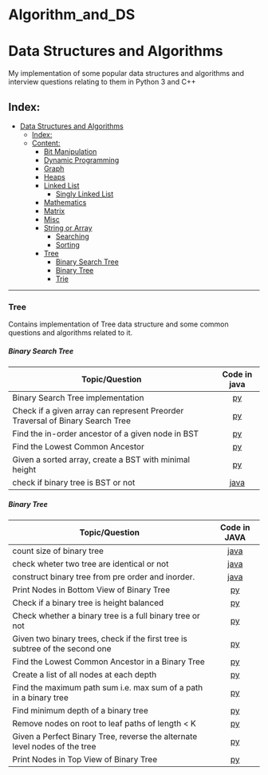 # Algorithm_and_DS
# Data Structures and Algorithms

My implementation of some popular data structures and algorithms and interview questions relating to them in Python 3 and C++

## Index:

- [Data Structures and Algorithms](#Data-Structures-and-Algorithms)
  - [Index:](#Index)
  - [Content:](#Content)
    - [Bit Manipulation](#Bit-Manipulation)
    - [Dynamic Programming](#Dynamic-Programming)
    - [Graph](#Graph)
    - [Heaps](#Heaps)
    - [Linked List](#Linked-List)
        - [Singly Linked List](#Singly-Linked-List)
    - [Mathematics](#Mathematics)
    - [Matrix](#Matrix)
    - [Misc](#Misc)
    - [String or Array](#String-or-Array)
      - [Searching](#Searching)
      - [Sorting](#Sorting)
    - [Tree](#Tree)
        - [Binary Search Tree](#Binary-Search-Tree)
        - [Binary Tree](#Binary-Tree)
        - [Trie](#Trie)

------------------------------------------------------------------------------
### Tree

Contains implementation of Tree data structure and some common questions and algorithms related to it.

##### Binary Search Tree

| 			Topic/Question			                                            |	Code in java                           
|-----------------------------------|:------------------:|
|	Binary Search Tree implementation			                                |[py](Tree/BinarySearchTree/BST.py)|
|Check if a given array can represent Preorder Traversal of Binary Search Tree  |[py](Tree/BinarySearchTree/Check_Correct_Preorder.py)|
|Find the in-order ancestor of a given node in BST                              |[py](Tree/BinarySearchTree/InOrder_Ancestor.py)|
|Find the Lowest Common Ancestor                                                |[py](Tree/BinarySearchTree/Lowest_Common_Ancestor.py)|
|Given a sorted array, create a BST with minimal height                         |[py](Tree/BinarySearchTree/Minimal_Tree.py)|
|check if binary tree is BST or not                                 |[java](Tree/BinarySearchTree/check_BST.java)|

##### Binary Tree

| 			Topic/Question			                                            |	Code in JAVA                          
|-----------------------------------|:------------------:|
|count size of binary tree                                                      |[java](Tree/BinaryTree/number_of_nodes.java)|
|check wheter two tree are identical or not                                                 |[java](Tree/BinaryTree/Identical_or_not.java)|
|construct binary tree from pre order and inorder.                                      |[java](Tree/BinaryTree/Construct_tree_from_pre_inOrder.java)|
|Print Nodes in Bottom View of Binary Tree                                      |[py](Tree/BinaryTree/Bottom_View.py)|
|Check if a binary tree is height balanced                                      |[py](Tree/BinaryTree/Check_Balanced.py)|
|Check whether a binary tree is a full binary tree or not                       |[py](Tree/BinaryTree/Check_Full_BinaryTree.py)|
|Given two binary trees, check if the first tree is subtree of the second one   |[py](Tree/BinaryTree/Is_SubTree.py)|
|Find the Lowest Common Ancestor in a Binary Tree                               |[py](Tree/BinaryTree/Lowest_Common_Ancestor.py)|
|Create a list of all nodes at each depth                                       |[py](Tree/BinaryTree/List_Of_Depths.py)|
|Find the maximum path sum i.e. max sum of a path in a binary tree              |[py](Tree/BinaryTree/Max_Path_Sum.py)|
|	Find minimum depth of a binary tree                                         |[py](Tree/BinaryTree/Minimum_height.py)|
|Remove nodes on root to leaf paths of length < K                               |[py](Tree/BinaryTree/Remove_Path_Less_Than_K.py)|
|Given a Perfect Binary Tree, reverse the alternate level nodes of the tree     |[py](Tree/BinaryTree/Reverse_Alternate_Levels_PBT.py)|
|Print Nodes in Top View of Binary Tree                                         |[py](Tree/BinaryTree/Top_View.py)|[-](
